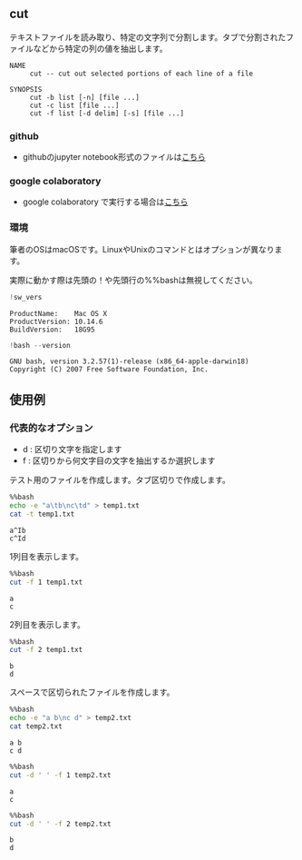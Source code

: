 
##  cut
テキストファイルを読み取り、特定の文字列で分割します。タブで分割されたファイルなどから特定の列の値を抽出します。

```text
NAME
     cut -- cut out selected portions of each line of a file

SYNOPSIS
     cut -b list [-n] [file ...]
     cut -c list [file ...]
     cut -f list [-d delim] [-s] [file ...]
```

### github
- githubのjupyter notebook形式のファイルは[こちら](https://github.com/hiroshi0530/wa-src/blob/master/article/library/bash/cut/cut_nb.ipynb)

### google colaboratory
- google colaboratory で実行する場合は[こちら](https://colab.research.google.com/github/hiroshi0530/wa-src/blob/master/article/library/bash/cut/cut_nb.ipynb)

### 環境
筆者のOSはmacOSです。LinuxやUnixのコマンドとはオプションが異なります。

実際に動かす際は先頭の！や先頭行の%%bashは無視してください。


```python
!sw_vers
```

    ProductName:	Mac OS X
    ProductVersion:	10.14.6
    BuildVersion:	18G95



```python
!bash --version
```

    GNU bash, version 3.2.57(1)-release (x86_64-apple-darwin18)
    Copyright (C) 2007 Free Software Foundation, Inc.


## 使用例

### 代表的なオプション
- d : 区切り文字を指定します
- f : 区切りから何文字目の文字を抽出するか選択します

テスト用のファイルを作成します。タブ区切りで作成します。


```bash
%%bash
echo -e "a\tb\nc\td" > temp1.txt
cat -t temp1.txt
```

    a^Ib
    c^Id


1列目を表示します。


```bash
%%bash
cut -f 1 temp1.txt
```

    a
    c


2列目を表示します。


```bash
%%bash
cut -f 2 temp1.txt
```

    b
    d


スペースで区切られたファイルを作成します。


```bash
%%bash
echo -e "a b\nc d" > temp2.txt
cat temp2.txt
```

    a b
    c d



```bash
%%bash
cut -d ' ' -f 1 temp2.txt
```

    a
    c



```bash
%%bash
cut -d ' ' -f 2 temp2.txt
```

    b
    d

